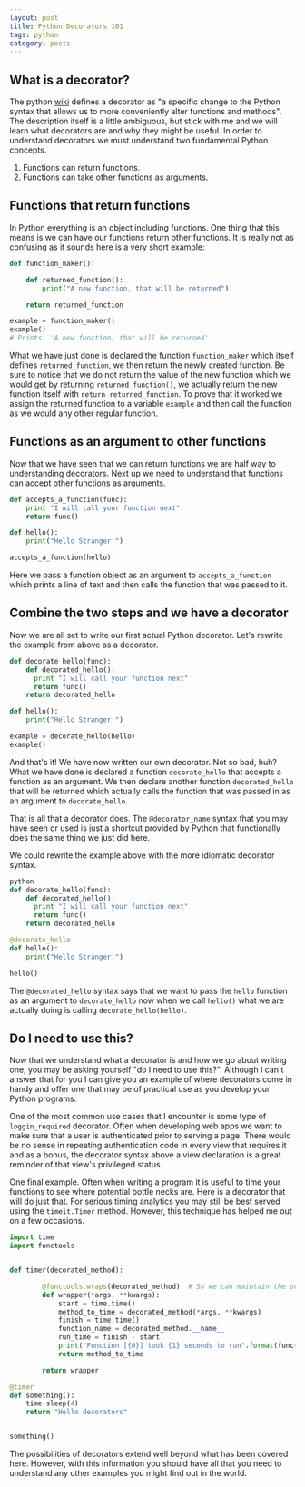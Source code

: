 ```yaml
---
layout: post
title: Python Decorators 101
tags: python
category: posts
---
```


## What is a decorator?

The python [wiki](https://wiki.python.org) defines a decorator as "a specific change to the Python
syntax that allows us to more conveniently alter functions and methods". The
description itself is a little ambiguous, but stick with me and we will learn
what decorators are and why they might be useful. In order to understand
decorators we must understand two fundamental Python concepts.
1. Functions can return functions.
2. Functions can take other functions as arguments.

## Functions that return functions

In Python everything is an object including functions. One thing that this means
is we can have our functions return other functions. It is really not as
confusing as it sounds here is a very short example:

``` python
def function_maker():

    def returned_function():
        print("A new function, that will be returned")

    return returned_function

example = function_maker()
example()
# Prints: 'A new function, that will be returned'
```

What we have just done is declared the function `function_maker` which itself
defines `returned_function`, we then return the newly created function. Be
sure to notice that we do not return the value of the new function which we
would get by returning `returned_function()`, we actually return the new function
itself with `return returned_function`. To prove that it worked we assign the
returned function to a variable `example` and then call the function
as we would any other regular function.

## Functions as an argument to other functions

Now that we have seen that we can return functions we are half way to
understanding decorators. Next up we need to understand that functions can
accept other functions as arguments.

``` python
def accepts_a_function(func):
    print "I will call your function next"
    return func()

def hello():
    print("Hello Stranger!")

accepts_a_function(hello)
```

Here we pass a function object as an argument to `accepts_a_function` which
prints a line of text and then calls the function that was passed to it.

## Combine the two steps and we have a decorator

Now we are all set to write our first actual Python decorator. Let's rewrite
the example from above as a decorator.

``` python
def decorate_hello(func):
    def decorated_hello():
      print "I will call your function next"
      return func()
    return decorated_hello

def hello():
    print("Hello Stranger!")

example = decorate_hello(hello)
example()
```

And that's it! We have now written our own decorator. Not so bad, huh? What we
have done is declared a function `decorate_hello` that accepts a function as
an argument. We then declare another function `decorated_hello` that will be
returned which actually calls the function that was passed in as an argument to
`decorate_hello`.

That is all that a decorator does. The `@decorator_name` syntax that you may
have seen or used is just a shortcut provided by Python that functionally does
the same thing we just did here.

We could rewrite the example above with the more idiomatic decorator syntax.

``` python
python
def decorate_hello(func):
    def decorated_hello():
      print "I will call your function next"
      return func()
    return decorated_hello

@decorate_hello
def hello():
    print("Hello Stranger!")

hello()
```

The `@decorated_hello` syntax says that we want to pass the `hello` function as
an argument to `decorate_hello` now when we call `hello()` what we are actually
doing is calling `decorate_hello(hello)`.

## Do I need to use this?

Now that we understand what a decorator is and how we go about writing one,
you may be asking yourself "do I need to use this?". Although I can't answer that
for you I can give you an example of where decorators come in handy and offer
one that may be of practical use as you develop your Python programs.

One of the most common use cases that I encounter is some type of
`loggin_required` decorator. Often when developing web apps we want to make
sure that a user is authenticated prior to serving a page. There would be no
sense in repeating authentication code in every view that requires it and as a
bonus, the decorator syntax above a view declaration is a great reminder of that
view's privileged status.

One final example. Often when writing a program it is useful to time your
functions to see where potential bottle necks are. Here is a decorator that
will do just that. For serious timing analytics you may still be best served
using the `timeit.Timer` method. However, this technique has helped me out on a
few occasions.

``` python
import time
import functools


def timer(decorated_method):

        @functools.wraps(decorated_method)  # So we can maintain the original attributes __name__ etc
        def wrapper(*args, **kwargs):
            start = time.time()
            method_to_time = decorated_method(*args, **kwargs)
            finish = time.time()
            function_name = decorated_method.__name__
            run_time = finish - start
            print("Function [{0}] took {1} seconds to run".format(function_name, run_time))
            return method_to_time

        return wrapper

@timer
def something():
    time.sleep(4)
    return "Hello decorators"


something()
```

The possibilities of decorators extend well beyond what has been covered here.
However, with this information you should have all that you need to understand any
other examples you might find out in the world.
